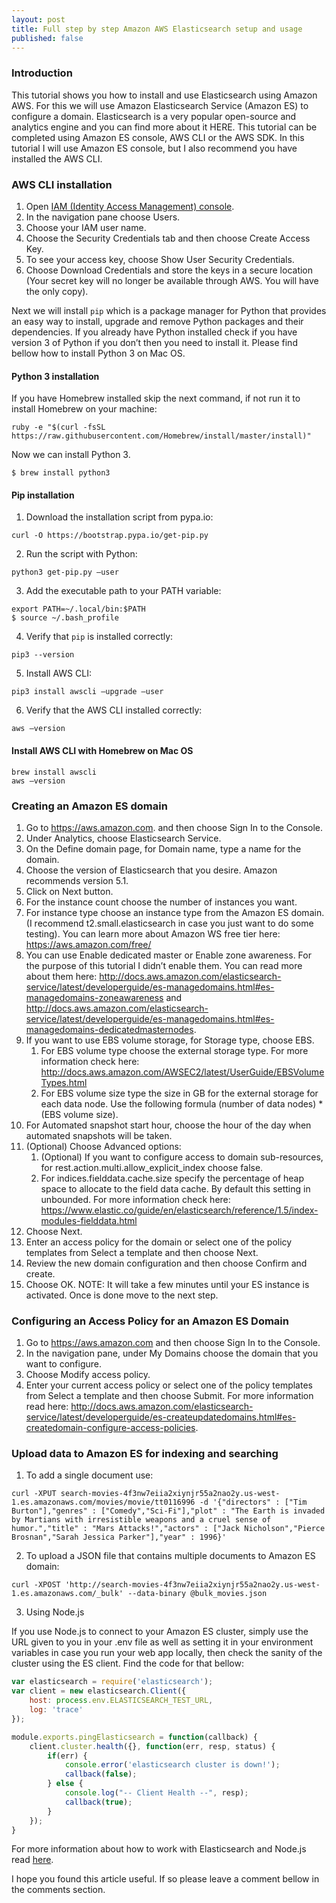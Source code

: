 ```yaml
---
layout: post
title: Full step by step Amazon AWS Elasticsearch setup and usage
published: false
---
```


### Introduction

This tutorial shows you how to install and use Elasticsearch using Amazon AWS. For this we will use Amazon Elasticsearch Service (Amazon ES) to configure a domain. Elasticsearch is a very popular open-source and analytics engine and you can find more about it HERE. 
This tutorial can be completed using Amazon ES console, AWS CLI or the AWS SDK. In this tutorial I will use Amazon ES console, but I also recommend you have installed the AWS CLI.

### AWS CLI installation

1. Open <a href="https://console.aws.amazon.com/iam/home?#/home">IAM (Identity Access Management) console</a>.
2. In the navigation pane choose Users.
3. Choose your IAM user name.
4. Choose the Security Credentials tab and then choose Create Access Key.
5. To see your access key, choose Show User Security Credentials.
6. Choose Download Credentials and store the keys in a secure location (Your secret key will no longer be available through AWS. You will have the only copy).

Next we will install ```pip``` which is a package manager for Python that provides an easy way to install, upgrade and remove Python packages and their dependencies. If you already have Python installed check if you have version 3 of Python if you don’t then you need to install it. Please find bellow how to install Python 3 on Mac OS.

#### Python 3 installation

If you have Homebrew installed skip the next command, if not run it to install Homebrew on your machine:

```
ruby -e "$(curl -fsSL https://raw.githubusercontent.com/Homebrew/install/master/install)"
```

Now we can install Python 3.

```
$ brew install python3
```

#### Pip installation

1. Download the installation script from pypa.io:

```
curl -O https://bootstrap.pypa.io/get-pip.py
```

2. Run the script with Python:

```
python3 get-pip.py —user
```

3. Add the executable path to your PATH variable:

```
export PATH=~/.local/bin:$PATH
$ source ~/.bash_profile
```

4. Verify that ```pip``` is installed correctly:

```
pip3 --version
```

5. Install AWS CLI:

```
pip3 install awscli —upgrade —user
```

6. Verify that the AWS CLI installed correctly:

```
aws —version
```

#### Install AWS CLI with Homebrew on Mac OS

```
brew install awscli
aws —version
```

### Creating an Amazon ES domain

1. Go to https://aws.amazon.com. and then choose Sign In to the Console.
2. Under Analytics, choose Elasticsearch Service.
3. On the Define domain page, for Domain name, type a name for the domain.
4. Choose the version of Elasticsearch that you desire. Amazon recommends version 5.1.
5. Click on Next button.
6. For the instance count choose the number of instances you want.
7. For instance type choose an instance type from the Amazon ES domain. (I recommend t2.small.elasticsearch in case you just want to do some testing). You can learn more about Amazon WS free tier here: https://aws.amazon.com/free/
8. You can use Enable dedicated master or Enable zone awareness. For the purpose of this tutorial I didn’t enable them. You can read more about them here: http://docs.aws.amazon.com/elasticsearch-service/latest/developerguide/es-managedomains.html#es-managedomains-zoneawareness and http://docs.aws.amazon.com/elasticsearch-service/latest/developerguide/es-managedomains.html#es-managedomains-dedicatedmasternodes. 
9. If you want to use EBS volume storage, for Storage type, choose EBS.
    1. For EBS volume type choose the external storage type. For more information check here: http://docs.aws.amazon.com/AWSEC2/latest/UserGuide/EBSVolumeTypes.html
    2. For EBS volume size type the size in GB for the external storage for each data node. Use the following formula (number of data nodes) * (EBS volume size).
10. For Automated snapshot start hour, choose the hour of the day when automated snapshots will be taken.
11. (Optional) Choose Advanced options: 
    1. (Optional) If you want to configure access to domain sub-resources, for rest.action.multi.allow_explicit_index choose false.
    2. For indices.fielddata.cache.size specify the percentage of heap space to allocate to the field data cache. By default this setting in unbounded. For more information check here: https://www.elastic.co/guide/en/elasticsearch/reference/1.5/index-modules-fielddata.html
12. Choose Next.
13. Enter an access policy for the domain or select one of the policy templates from Select a template and then choose Next.
14. Review the new domain configuration and then choose Confirm and create.
15. Choose OK.
NOTE: It will take a few minutes until your ES instance is activated. Once is done move to the next step.

### Configuring an Access Policy for an Amazon ES Domain

1. Go to https://aws.amazon.com and then choose Sign In to the Console.
2. In the navigation pane, under My Domains choose the domain that you want to configure.
3. Choose Modify access policy.
4. Enter your current access policy or select one of the policy templates from Select a template and then choose Submit. For more information read here: http://docs.aws.amazon.com/elasticsearch-service/latest/developerguide/es-createupdatedomains.html#es-createdomain-configure-access-policies.

### Upload data to Amazon ES for indexing and searching

1. To add a single document use:

```
curl -XPUT search-movies-4f3nw7eiia2xiynjr55a2nao2y.us-west-1.es.amazonaws.com/movies/movie/tt0116996 -d '{"directors" : ["Tim Burton"],"genres" : ["Comedy","Sci-Fi"],"plot" : "The Earth is invaded by Martians with irresistible weapons and a cruel sense of humor.","title" : "Mars Attacks!","actors" : ["Jack Nicholson","Pierce Brosnan","Sarah Jessica Parker"],"year" : 1996}'
```

2. To upload a JSON file that contains multiple documents to Amazon ES domain:

```
curl -XPOST 'http://search-movies-4f3nw7eiia2xiynjr55a2nao2y.us-west-1.es.amazonaws.com/_bulk' --data-binary @bulk_movies.json
```

3. Using Node.js

If you use Node.js to connect to your Amazon ES cluster, simply use the URL given to you in your .env file as well as setting it in your environment variables in case you run your web app locally, then check the sanity of the cluster using the ES client. Find the code for that bellow:

```javascript
var elasticsearch = require('elasticsearch');
var client = new elasticsearch.Client({
    host: process.env.ELASTICSEARCH_TEST_URL,
    log: 'trace'
});

module.exports.pingElasticsearch = function(callback) {
    client.cluster.health({}, function(err, resp, status) {  
        if(err) {
            console.error('elasticsearch cluster is down!');
            callback(false);
        } else {
            console.log("-- Client Health --", resp);
            callback(true);
        }
    });
}
```

For more information about how to work with Elasticsearch and Node.js read <a href="http://programminglife.io/searching-with-elasticsearch-and-node.js/" target="_blank">here</a>.

I hope you found this article useful. If so please leave a comment bellow in the comments section.
